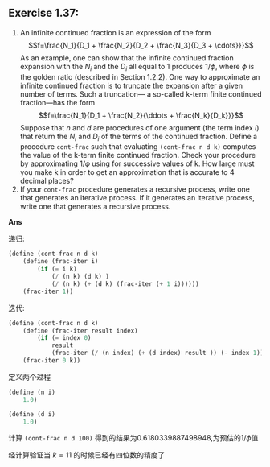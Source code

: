 ## Exercise 1.37:

1. An infinite continued fraction is an expression of the form
   $$f=\frac{N_1}{D_1 + \frac{N_2}{D_2 + \frac{N_3}{D_3 + \cdots}}}$$
   As an example, one can show that the infinite continued fraction expansion with the $N_i$ and the $D_i$ all equal to 1 produces $1/\phi$, where $\phi$ is the golden ratio (described in Section 1.2.2). One way to approximate an infinite continued fraction is to truncate the expansion after a given number of terms. Such a truncation— a so-called k-term finite continued fraction—has the form
   $$f=\frac{N_1}{D_1 + \frac{N_2}{\ddots + \frac{N_k}{D_k}}}$$
   Suppose that $n$ and $d$ are procedures of one argument (the term index $i$) that return the $N_i$ and $D_i$ of the terms of the continued fraction. Define a procedure `cont-frac` such that evaluating `(cont-frac n d k)` computes the value of the k-term finite continued fraction. Check your procedure by approximating $1/\phi$ using
   for successive values of k. How large must you make k in order to get an approximation that is accurate to 4 decimal places?
2. If your `cont-frac` procedure generates a recursive process, write one that generates an iterative process. If it generates an iterative process, write one that generates a recursive process.

**Ans**

递归:

```scheme
(define (cont-frac n d k)
    (define (frac-iter i)
        (if (= i k)
            (/ (n k) (d k) )
            (/ (n k) (+ (d k) (frac-iter (+ 1 i))))))
    (frac-iter 1))
```

迭代:

```scheme
(define (cont-frac n d k)
    (define (frac-iter result index)
        (if (= index 0)
            result
            (frac-iter (/ (n index) (+ (d index) result )) (- index 1))))
    (frac-iter 0 k))
```

定义两个过程

```scheme
(define (n i)
    1.0)

(define (d i)
    1.0)
```

计算 `(cont-frac n d 100)` 得到的结果为$0.6180339887498948$,为预估的$1/\phi$值

经计算验证当 $k=11$ 的时候已经有四位数的精度了
